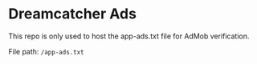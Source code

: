 # Dreamcatcher Ads

This repo is only used to host the app-ads.txt file for AdMob verification.

File path: `/app-ads.txt`
